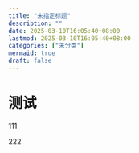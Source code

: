 ```yaml
---
title: "未指定标题"
description: ""
date: 2025-03-10T16:05:40+08:00
lastmod: 2025-03-10T16:05:40+08:00
categories: ["未分类"]
mermaid: true
draft: false
---
```


# 测试





111



222